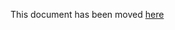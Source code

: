 This document has been moved [here](https://cartography-cncf.github.io/cartography/modules/gcp/schema.html)
